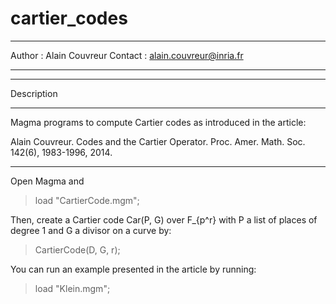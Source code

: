 # cartier_codes
************************************
Author : Alain Couvreur
Contact : alain.couvreur@inria.fr
************************************

************************************
Description
************************************
Magma programs to compute Cartier codes
as introduced in the article:

Alain Couvreur. Codes and the Cartier Operator.
Proc. Amer. Math. Soc. 142(6), 1983-1996, 2014. 
************************************


Open Magma and 
> load "CartierCode.mgm";

Then, create a Cartier code Car(P, G) over F_{p^r} with P a list of
places of degree 1 and G a divisor on a curve by:

> CartierCode(D, G, r);


You can run an example presented in the article
by running:

> load "Klein.mgm";